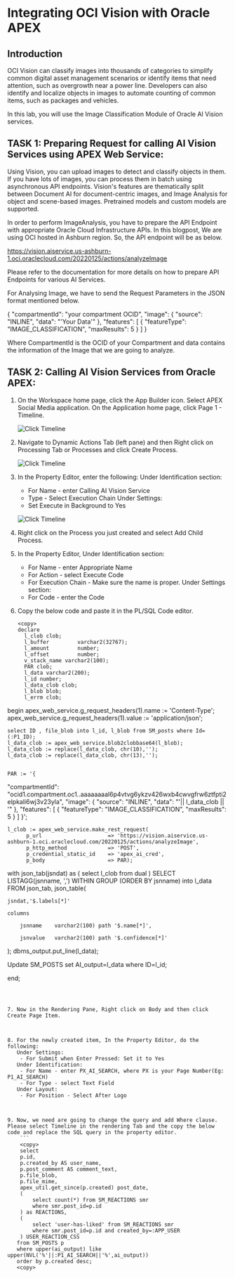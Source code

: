 # Integrating OCI Vision with Oracle APEX

## Introduction

OCI Vision can classify images into thousands of categories to simplify common digital asset management scenarios or identify items that need attention, such as overgrowth near a power line. Developers can also identify and localize objects in images to automate counting of common items, such as packages and vehicles.

In this lab, you will use the Image Classification Module of Oracle AI Vision services.

## TASK 1: Preparing Request for calling AI Vision Services using APEX Web Service:


Using Vision, you can upload images to detect and classify objects in them. If you have lots of images, you can process them in batch using asynchronous API endpoints. Vision's features are thematically split between Document AI for document-centric images, and Image Analysis for object and scene-based images. Pretrained models and custom models are supported.

In order to perform ImageAnalysis, you have to prepare the API Endpoint with appropriate Oracle Cloud Infrastructure APIs. In this blogpost, We are using OCI hosted in Ashburn region. So, the API endpoint will be as below.


https://vision.aiservice.us-ashburn-1.oci.oraclecloud.com/20220125/actions/analyzeImage

Please refer to the documentation for more details on how to prepare API Endpoints for various AI Services.

For Analysing Image, we have to send the Request Parameters in the JSON format mentioned below.

{
  "compartmentId": "your compartment OCID",
   "image": {
    "source": "INLINE",
    "data": "'Your Data'"
  },
  "features": [
    {
      "featureType": "IMAGE_CLASSIFICATION",
      "maxResults": 5
    }
  ]
}


Where CompartmentId is the OCID of your Compartment and data contains the information of the Image that we are going to analyze.




## TASK 2: Calling AI Vision Services from Oracle APEX:


1. On the Workspace home page, click the App Builder icon. Select APEX Social Media application. On the Application home page, click Page 1 - Timeline.

   ![Click Timeline](images/timeline.png " ")

2. Navigate to Dynamic Actions Tab (left pane) and then Right click on Processing Tab or Processes and click Create Process.

   ![Click Timeline](images/processing.png " ")

3. In the Property Editor, enter the following:
   Under Identification section:
    - For Name - enter Calling AI Vision Service
    - Type - Select Execution Chain
   Under Settings:
    - Set Execute in Background to Yes

   ![Click Timeline](images/processing.png " ")

4. Right click on the Process you just created and select Add Child Process.


5. In the Property Editor,
   Under Identification section:
    - For Name - enter Appropriate Name
    - For Action - select Execute Code
    - For Execution Chain - Make sure the name is proper.
   Under Settings section:
    - For Code - enter the Code

6. Copy the below code and paste it in the PL/SQL Code editor.

   ```
   <copy>
   declare
     l_clob clob;
     l_buffer         varchar2(32767);
     l_amount         number;
     l_offset         number;
     v_stack_name varchar2(100);
     PAR clob;
     l_data varchar2(200);
     l_id number;
     l_data_clob clob;
     l_blob blob;
     l_errm clob;
  begin
    apex_web_service.g_request_headers(1).name := 'Content-Type';
    apex_web_service.g_request_headers(1).value := 'application/json';

    select ID , file_blob into l_id, l_blob from SM_posts where Id=(:P1_ID);
    l_data_clob := apex_web_service.blob2clobbase64(l_blob);
    l_data_clob := replace(l_data_clob, chr(10),'');
    l_data_clob := replace(l_data_clob, chr(13),'');


    PAR := '{
  "compartmentId": "ocid1.compartment.oc1..aaaaaaaal6p4vtvg6ykzv426wxb4cwvgfrw6ztfpti2elpkali6wj3v23yla",
   "image": {
    "source": "INLINE",
    "data": "'|| l_data_clob || '"
  },
  "features": [
    {
      "featureType": "IMAGE_CLASSIFICATION",
      "maxResults": 5
    }
  ]
}';

    l_clob := apex_web_service.make_rest_request(
          p_url                     => 'https://vision.aiservice.us-ashburn-1.oci.oraclecloud.com/20220125/actions/analyzeImage',
          p_http_method             => 'POST',
          p_credential_static_id    => 'apex_ai_cred',
          p_body                    => PAR);

   with json_tab(jsndat) as (
   select l_clob
   from   dual )
   SELECT  LISTAGG(jsnname, ',')
   WITHIN GROUP (ORDER BY jsnname)
   into l_data
   FROM   json_tab, json_table(

    jsndat,'$.labels[*]'

    columns

        jsnname    varchar2(100) path '$.name[*]',

        jsnvalue   varchar2(100) path '$.confidence[*]'
);
dbms_output.put_line(l_data);

Update SM_POSTS set AI_output=l_data where ID=l_id;

end;
<copy>
```



7. Now in the Rendering Pane, Right click on Body and then click Create Page Item.



8. For the newly created item, In the Property Editor, do the following:
   Under Settings:
    - For Submit when Enter Pressed: Set it to Yes
   Under Identification:
    - For Name - enter PX_AI_SEARCH, where PX is your Page Number(Eg: P1_AI_SEARCH)
    - For Type - select Text Field
   Under Layout:
    - For Position - Select After Logo



9. Now, we need are going to change the query and add Where clause.
Please select Timeline in the rendering Tab and the copy the below code and replace the SQL query in the property editor.
    ```
    <copy>
    select
    p.id,
    p.created_by AS user_name,
    p.post_comment AS comment_text,
    p.file_blob,
    p.file_mime,
    apex_util.get_since(p.created) post_date,
    (
        select count(*) from SM_REACTIONS smr
        where smr.post_id=p.id
    ) as REACTIONS,
    (
        select 'user-has-liked' from SM_REACTIONS smr
        where smr.post_id=p.id and created_by=:APP_USER
    ) USER_REACTION_CSS
   from SM_POSTS p
   where upper(ai_output) like upper(NVL('%'||:P1_AI_SEARCH||'%',ai_output))
   order by p.created desc;
   <copy>
   ```
